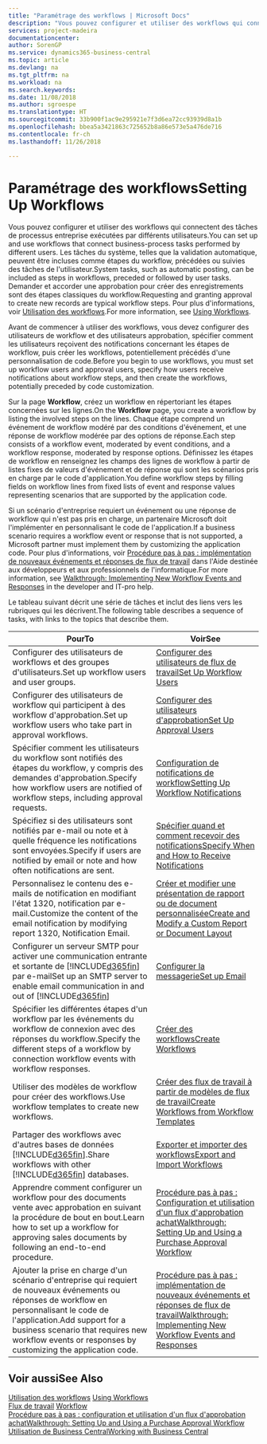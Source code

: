 ```yaml
---
title: "Paramétrage des workflows | Microsoft Docs"
description: "Vous pouvez configurer et utiliser des workflows qui connectent des tâches de processus entreprise exécutées par différents utilisateurs. Les tâches du système, telles que la validation automatique, peuvent être incluses comme étapes du workflow, précédées ou suivies des tâches de l'utilisateur. Demander et accorder une approbation pour créer des enregistrements sont des étapes classiques du workflow."
services: project-madeira
documentationcenter: 
author: SorenGP
ms.service: dynamics365-business-central
ms.topic: article
ms.devlang: na
ms.tgt_pltfrm: na
ms.workload: na
ms.search.keywords: 
ms.date: 11/08/2018
ms.author: sgroespe
ms.translationtype: HT
ms.sourcegitcommit: 33b900f1ac9e295921e7f3d6ea72cc93939d8a1b
ms.openlocfilehash: bbea5a3421863c725652b8a86e573e5a476de716
ms.contentlocale: fr-ch
ms.lasthandoff: 11/26/2018

---
```

# <a name="setting-up-workflows"></a><span data-ttu-id="be639-105">Paramétrage des workflows</span><span class="sxs-lookup"><span data-stu-id="be639-105">Setting Up Workflows</span></span>
<span data-ttu-id="be639-106">Vous pouvez configurer et utiliser des workflows qui connectent des tâches de processus entreprise exécutées par différents utilisateurs.</span><span class="sxs-lookup"><span data-stu-id="be639-106">You can set up and use workflows that connect business-process tasks performed by different users.</span></span> <span data-ttu-id="be639-107">Les tâches du système, telles que la validation automatique, peuvent être incluses comme étapes du workflow, précédées ou suivies des tâches de l'utilisateur.</span><span class="sxs-lookup"><span data-stu-id="be639-107">System tasks, such as automatic posting, can be included as steps in workflows, preceded or followed by user tasks.</span></span> <span data-ttu-id="be639-108">Demander et accorder une approbation pour créer des enregistrements sont des étapes classiques du workflow.</span><span class="sxs-lookup"><span data-stu-id="be639-108">Requesting and granting approval to create new records are typical workflow steps.</span></span> <span data-ttu-id="be639-109">Pour plus d'informations, voir [Utilisation des workflows](across-use-workflows.md).</span><span class="sxs-lookup"><span data-stu-id="be639-109">For more information, see [Using Workflows](across-use-workflows.md).</span></span>  

 <span data-ttu-id="be639-110">Avant de commencer à utiliser des workflows, vous devez configurer des utilisateurs de workflow et des utilisateurs approbation, spécifier comment les utilisateurs reçoivent des notifications concernant les étapes de workflow, puis créer les workflows, potentiellement précédés d'une personnalisation de code.</span><span class="sxs-lookup"><span data-stu-id="be639-110">Before you begin to use workflows, you must set up workflow users and approval users, specify how users receive notifications about workflow steps, and then create the workflows, potentially preceded by code customization.</span></span>  

 <span data-ttu-id="be639-111">Sur la page **Workflow**, créez un workflow en répertoriant les étapes concernées sur les lignes.</span><span class="sxs-lookup"><span data-stu-id="be639-111">On the **Workflow** page, you create a workflow by listing the involved steps on the lines.</span></span> <span data-ttu-id="be639-112">Chaque étape comprend un événement de workflow modéré par des conditions d'événement, et une réponse de workflow modérée par des options de réponse.</span><span class="sxs-lookup"><span data-stu-id="be639-112">Each step consists of a workflow event, moderated by event conditions, and a workflow response, moderated by response options.</span></span> <span data-ttu-id="be639-113">Définissez les étapes de workflow en renseignez les champs des lignes de workflow à partir de listes fixes de valeurs d'événement et de réponse qui sont les scénarios pris en charge par le code d'application.</span><span class="sxs-lookup"><span data-stu-id="be639-113">You define workflow steps by filling fields on workflow lines from fixed lists of event and response values representing scenarios that are supported by the application code.</span></span>  

 <span data-ttu-id="be639-114">Si un scénario d'entreprise requiert un événement ou une réponse de workflow qui n'est pas pris en charge, un partenaire Microsoft doit l'implémenter en personnalisant le code de l'application.</span><span class="sxs-lookup"><span data-stu-id="be639-114">If a business scenario requires a workflow event or response that is not supported, a Microsoft partner must implement them by customizing the application code.</span></span> <span data-ttu-id="be639-115">Pour plus d'informations, voir [Procédure pas à pas : implémentation de nouveaux événements et réponses de flux de travail](/dynamics-nav/Walkthrough--Implementing-New-Workflow-Events-and-Responses) dans l'Aide destinée aux développeurs et aux professionnels de l'informatique.</span><span class="sxs-lookup"><span data-stu-id="be639-115">For more information, see [Walkthrough: Implementing New Workflow Events and Responses](/dynamics-nav/Walkthrough--Implementing-New-Workflow-Events-and-Responses) in the developer and IT-pro help.</span></span>

 <span data-ttu-id="be639-116">Le tableau suivant décrit une série de tâches et inclut des liens vers les rubriques qui les décrivent.</span><span class="sxs-lookup"><span data-stu-id="be639-116">The following table describes a sequence of tasks, with links to the topics that describe them.</span></span>  

|<span data-ttu-id="be639-117">**Pour**</span><span class="sxs-lookup"><span data-stu-id="be639-117">**To**</span></span>|<span data-ttu-id="be639-118">**Voir**</span><span class="sxs-lookup"><span data-stu-id="be639-118">**See**</span></span>|  
|------------|-------------|  
|<span data-ttu-id="be639-119">Configurer des utilisateurs de workflows et des groupes d'utilisateurs.</span><span class="sxs-lookup"><span data-stu-id="be639-119">Set up workflow users and user groups.</span></span>|[<span data-ttu-id="be639-120">Configurer des utilisateurs de flux de travail</span><span class="sxs-lookup"><span data-stu-id="be639-120">Set Up Workflow Users</span></span>](across-how-to-set-up-workflow-users.md)|  
|<span data-ttu-id="be639-121">Configurer des utilisateurs de workflow qui participent à des workflow d'approbation.</span><span class="sxs-lookup"><span data-stu-id="be639-121">Set up workflow users who take part in approval workflows.</span></span>|[<span data-ttu-id="be639-122">Configurer des utilisateurs d'approbation</span><span class="sxs-lookup"><span data-stu-id="be639-122">Set Up Approval Users</span></span>](across-how-to-set-up-approval-users.md)|  
|<span data-ttu-id="be639-123">Spécifier comment les utilisateurs du workflow sont notifiés des étapes du workflow, y compris des demandes d'approbation.</span><span class="sxs-lookup"><span data-stu-id="be639-123">Specify how workflow users are notified of workflow steps, including approval requests.</span></span>|[<span data-ttu-id="be639-124">Configuration de notifications de workflow</span><span class="sxs-lookup"><span data-stu-id="be639-124">Setting Up Workflow Notifications</span></span>](across-setting-up-workflow-notifications.md)|  
|<span data-ttu-id="be639-125">Spécifiez si des utilisateurs sont notifiés par e-mail ou note et à quelle fréquence les notifications sont envoyées.</span><span class="sxs-lookup"><span data-stu-id="be639-125">Specify if users are notified by email or note and how often notifications are sent.</span></span>|[<span data-ttu-id="be639-126">Spécifier quand et comment recevoir des notifications</span><span class="sxs-lookup"><span data-stu-id="be639-126">Specify When and How to Receive Notifications</span></span>](across-how-to-specify-when-and-how-to-receive-notifications.md)|  
|<span data-ttu-id="be639-127">Personnalisez le contenu des e-mails de notification en modifiant l'état 1320, notification par e-mail.</span><span class="sxs-lookup"><span data-stu-id="be639-127">Customize the content of the email notification by modifying report 1320, Notification Email.</span></span>|[<span data-ttu-id="be639-128">Créer et modifier une présentation de rapport ou de document personnalisée</span><span class="sxs-lookup"><span data-stu-id="be639-128">Create and Modify a Custom Report or Document Layout</span></span>](ui-how-create-custom-report-layout.md)|  
|<span data-ttu-id="be639-129">Configurer un serveur SMTP pour activer une communication entrante et sortante de [!INCLUDE[d365fin](includes/d365fin_md.md)] par e-mail</span><span class="sxs-lookup"><span data-stu-id="be639-129">Set up an SMTP server to enable email communication in and out of [!INCLUDE[d365fin](includes/d365fin_md.md)]</span></span>|[<span data-ttu-id="be639-130">Configurer la messagerie</span><span class="sxs-lookup"><span data-stu-id="be639-130">Set up Email</span></span>](admin-how-setup-email.md)|
|<span data-ttu-id="be639-131">Spécifier les différentes étapes d'un workflow par les événements du workflow de connexion avec des réponses du workflow.</span><span class="sxs-lookup"><span data-stu-id="be639-131">Specify the different steps of a workflow by connection workflow events with workflow responses.</span></span>|[<span data-ttu-id="be639-132">Créer des workflows</span><span class="sxs-lookup"><span data-stu-id="be639-132">Create Workflows</span></span>](across-how-to-create-workflows.md)|  
|<span data-ttu-id="be639-133">Utiliser des modèles de workflow pour créer des workflows.</span><span class="sxs-lookup"><span data-stu-id="be639-133">Use workflow templates to create new workflows.</span></span>|[<span data-ttu-id="be639-134">Créer des flux de travail à partir de modèles de flux de travail</span><span class="sxs-lookup"><span data-stu-id="be639-134">Create Workflows from Workflow Templates</span></span>](across-how-to-create-workflows-from-workflow-templates.md)|  
|<span data-ttu-id="be639-135">Partager des workflows avec d'autres bases de données [!INCLUDE[d365fin](includes/d365fin_md.md)].</span><span class="sxs-lookup"><span data-stu-id="be639-135">Share workflows with other [!INCLUDE[d365fin](includes/d365fin_md.md)] databases.</span></span>|[<span data-ttu-id="be639-136">Exporter et importer des workflows</span><span class="sxs-lookup"><span data-stu-id="be639-136">Export and Import Workflows</span></span>](across-how-to-export-and-import-workflows.md)|  
|<span data-ttu-id="be639-137">Apprendre comment configurer un workflow pour des documents vente avec approbation en suivant la procédure de bout en bout.</span><span class="sxs-lookup"><span data-stu-id="be639-137">Learn how to set up a workflow for approving sales documents by following an end-to-end procedure.</span></span>|[<span data-ttu-id="be639-138">Procédure pas à pas : Configuration et utilisation d'un flux d'approbation achat</span><span class="sxs-lookup"><span data-stu-id="be639-138">Walkthrough: Setting Up and Using a Purchase Approval Workflow</span></span>](walkthrough-setting-up-and-using-a-purchase-approval-workflow.md)|  
|<span data-ttu-id="be639-139">Ajouter la prise en charge d'un scénario d'entreprise qui requiert de nouveaux événements ou réponses de workflow en personnalisant le code de l'application.</span><span class="sxs-lookup"><span data-stu-id="be639-139">Add support for a business scenario that requires new workflow events or responses by customizing the application code.</span></span>|[<span data-ttu-id="be639-140">Procédure pas à pas : implémentation de nouveaux événements et réponses de flux de travail</span><span class="sxs-lookup"><span data-stu-id="be639-140">Walkthrough: Implementing New Workflow Events and Responses</span></span>](/dynamics-nav/Walkthrough--Implementing-New-Workflow-Events-and-Responses)|  

## <a name="see-also"></a><span data-ttu-id="be639-141">Voir aussi</span><span class="sxs-lookup"><span data-stu-id="be639-141">See Also</span></span>  
 <span data-ttu-id="be639-142">[Utilisation des workflows](across-use-workflows.md) </span><span class="sxs-lookup"><span data-stu-id="be639-142">[Using Workflows](across-use-workflows.md) </span></span>  
 <span data-ttu-id="be639-143">[Flux de travail](across-workflow.md) </span><span class="sxs-lookup"><span data-stu-id="be639-143">[Workflow](across-workflow.md) </span></span>  
 [<span data-ttu-id="be639-144">Procédure pas à pas : configuration et utilisation d'un flux d'approbation achat</span><span class="sxs-lookup"><span data-stu-id="be639-144">Walkthrough: Setting Up and Using a Purchase Approval Workflow</span></span>](walkthrough-setting-up-and-using-a-purchase-approval-workflow.md)  
 [<span data-ttu-id="be639-145">Utilisation de Business Central</span><span class="sxs-lookup"><span data-stu-id="be639-145">Working with Business Central</span></span>](ui-work-product.md)

